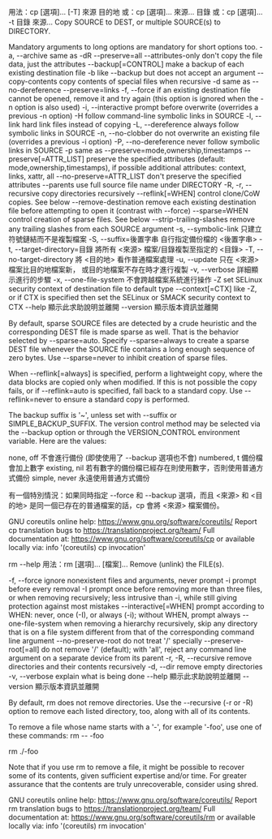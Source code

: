 用法：cp [選項]... [-T] 來源 目的地
  或：cp [選項]... 來源... 目錄
  或：cp [選項]... -t 目錄 來源...
Copy SOURCE to DEST, or multiple SOURCE(s) to DIRECTORY.

Mandatory arguments to long options are mandatory for short options too.
  -a, --archive                same as -dR --preserve=all
      --attributes-only        don't copy the file data, just the attributes
      --backup[=CONTROL]       make a backup of each existing destination file
  -b                           like --backup but does not accept an argument
      --copy-contents          copy contents of special files when recursive
  -d                           same as --no-dereference --preserve=links
  -f, --force                  if an existing destination file cannot be
                                 opened, remove it and try again (this option
                                 is ignored when the -n option is also used)
  -i, --interactive            prompt before overwrite (overrides a previous -n
                                  option)
  -H                           follow command-line symbolic links in SOURCE
  -l, --link                   hard link files instead of copying
  -L, --dereference            always follow symbolic links in SOURCE
  -n, --no-clobber             do not overwrite an existing file (overrides
                                 a previous -i option)
  -P, --no-dereference         never follow symbolic links in SOURCE
  -p                           same as --preserve=mode,ownership,timestamps
      --preserve[=ATTR_LIST]   preserve the specified attributes (default:
                                 mode,ownership,timestamps), if possible
                                 additional attributes: context, links, xattr,
                                 all
      --no-preserve=ATTR_LIST  don't preserve the specified attributes
      --parents                use full source file name under DIRECTORY
  -R, -r, --recursive          copy directories recursively
      --reflink[=WHEN]         control clone/CoW copies. See below
      --remove-destination     remove each existing destination file before
                                 attempting to open it (contrast with --force)
      --sparse=WHEN            control creation of sparse files. See below
      --strip-trailing-slashes  remove any trailing slashes from each SOURCE
                                 argument
  -s, --symbolic-link          只建立符號鏈結而不是複製檔案
  -S, --suffix=後置字串        自行指定備份檔的 <後置字串>
  -t, --target-directory=目錄  將所有 <來源> 檔案/目錄複製至指定的 <目錄>
  -T, --no-target-directory    將 <目的地> 看作普通檔案處理
  -u, --update                 只在 <來源> 檔案比目的地檔案新，
                               或目的地檔案不存在時才進行複製
  -v, --verbose                詳細顯示進行的步驟
  -x, --one-file-system        不會跨越檔案系統進行操作
  -Z                           set SELinux security context of destination
                                 file to default type
      --context[=CTX]          like -Z, or if CTX is specified then set the
                                 SELinux or SMACK security context to CTX
      --help     顯示此求助說明並離開
      --version  顯示版本資訊並離開

By default, sparse SOURCE files are detected by a crude heuristic and the
corresponding DEST file is made sparse as well.  That is the behavior
selected by --sparse=auto.  Specify --sparse=always to create a sparse DEST
file whenever the SOURCE file contains a long enough sequence of zero bytes.
Use --sparse=never to inhibit creation of sparse files.

When --reflink[=always] is specified, perform a lightweight copy, where the
data blocks are copied only when modified.  If this is not possible the copy
fails, or if --reflink=auto is specified, fall back to a standard copy.
Use --reflink=never to ensure a standard copy is performed.

The backup suffix is '~', unless set with --suffix or SIMPLE_BACKUP_SUFFIX.
The version control method may be selected via the --backup option or through
the VERSION_CONTROL environment variable.  Here are the values:

  none, off       不會進行備份 (即使使用了 --backup 選項也不會)
  numbered, t     備份檔會加上數字
  existing, nil   若有數字的備份檔已經存在則使用數字，否則使用普通方式備份
  simple, never   永遠使用普通方式備份

有一個特別情況：如果同時指定 --force 和 --backup 選項，而且 <來源> 和
<目的地> 是同一個已存在的普通檔案的話，cp 會將 <來源> 檔案備份。

GNU coreutils online help: <https://www.gnu.org/software/coreutils/>
Report cp translation bugs to <https://translationproject.org/team/>
Full documentation at: <https://www.gnu.org/software/coreutils/cp>
or available locally via: info '(coreutils) cp invocation'



rm --help
用法：rm [選項]... [檔案]...
Remove (unlink) the FILE(s).

  -f, --force           ignore nonexistent files and arguments, never prompt
  -i                    prompt before every removal
  -I                    prompt once before removing more than three files, or
                          when removing recursively; less intrusive than -i,
                          while still giving protection against most mistakes
      --interactive[=WHEN]  prompt according to WHEN: never, once (-I), or
                          always (-i); without WHEN, prompt always
      --one-file-system  when removing a hierarchy recursively, skip any
                          directory that is on a file system different from
                          that of the corresponding command line argument
      --no-preserve-root  do not treat '/' specially
      --preserve-root[=all]  do not remove '/' (default);
                              with 'all', reject any command line argument
                              on a separate device from its parent
  -r, -R, --recursive   remove directories and their contents recursively
  -d, --dir             remove empty directories
  -v, --verbose         explain what is being done
      --help     顯示此求助說明並離開
      --version  顯示版本資訊並離開

By default, rm does not remove directories.  Use the --recursive (-r or -R)
option to remove each listed directory, too, along with all of its contents.

To remove a file whose name starts with a '-', for example '-foo',
use one of these commands:
  rm -- -foo

  rm ./-foo

Note that if you use rm to remove a file, it might be possible to recover
some of its contents, given sufficient expertise and/or time.  For greater
assurance that the contents are truly unrecoverable, consider using shred.

GNU coreutils online help: <https://www.gnu.org/software/coreutils/>
Report rm translation bugs to <https://translationproject.org/team/>
Full documentation at: <https://www.gnu.org/software/coreutils/rm>
or available locally via: info '(coreutils) rm invocation'
